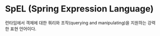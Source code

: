 # SpEL (Spring Expression Language)
 런타임에서 객체에 대한 쿼리와 조작(querying and manipulating)을 지원하는 강력한 표현 언어이다.

